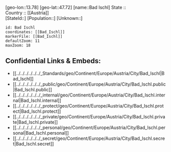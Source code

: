 ﻿---
location: [47.72,13.78] 
mapzoom: [7,12] 
mapmarker: city 
type: City
tags:
- geo/City


SpocWebEntityId: 28965
isDeleted: false
confidential: public

---
[geo-lon::13.78] 
[geo-lat::47.72] 
[name::Bad Ischl] 
State ::  
Country :: [[Austria]]  
[StateId::] 
[Population::] 
[Unknown::] 


```leaflet
id: Bad Ischl
coordinates: [[Bad_Ischl]] 
markerFile: [[Bad_Ischl]] 
defaultZoom: 11 
maxZoom: 18
```


## Confidential Links & Embeds: 
- [[../../../../../../_Standards/geo/Continent/Europe/Austria/City/Bad_Ischl|Bad_Ischl]] 
- [[../../../../../../_public/geo/Continent/Europe/Austria/City/Bad_Ischl.public|Bad_Ischl.public]] 
- [[../../../../../../_internal/geo/Continent/Europe/Austria/City/Bad_Ischl.internal|Bad_Ischl.internal]] 
- [[../../../../../../_protect/geo/Continent/Europe/Austria/City/Bad_Ischl.protect|Bad_Ischl.protect]] 
- [[../../../../../../_private/geo/Continent/Europe/Austria/City/Bad_Ischl.private|Bad_Ischl.private]] 
- [[../../../../../../_personal/geo/Continent/Europe/Austria/City/Bad_Ischl.personal|Bad_Ischl.personal]] 
- [[../../../../../../_secret/geo/Continent/Europe/Austria/City/Bad_Ischl.secret|Bad_Ischl.secret]] 
